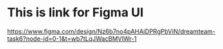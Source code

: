# This is link for Figma UI
https://www.figma.com/design/Nz6b7no4pAHAiDPRgPbViN/dreamteam-task6?node-id=0-1&t=wb7tLqJWacBMVIWr-1
	
